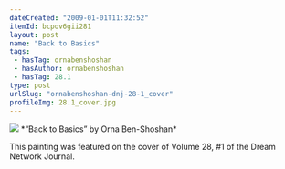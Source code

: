 ```yaml
---
dateCreated: "2009-01-01T11:32:52"
itemId: bcpov6gii281
layout: post
name: "Back to Basics"
tags:
 - hasTag: ornabenshoshan
 - hasAuthor: ornabenshoshan
 - hasTag: 28.1
type: post
urlSlug: "ornabenshoshan-dnj-28-1_cover"
profileImg: 28.1_cover.jpg
---
```


<img src="../images/28.1_cover.jpg" width="auto" height="auto"/>
*“Back to Basics” by Orna Ben-Shoshan*

This painting was featured on the cover of Volume 28, #1 of the Dream Network Journal.